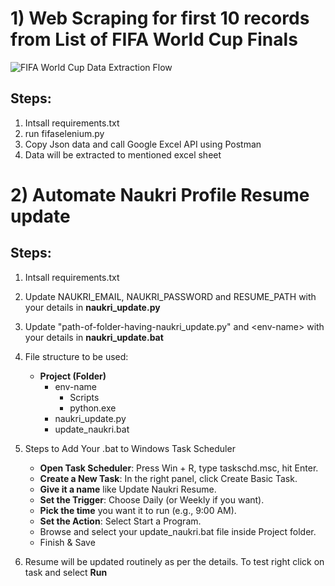 # 1) Web Scraping for first 10 records from List of FIFA World Cup Finals
![FIFA World Cup Data Extraction Flow](https://github.com/user-attachments/assets/df5e5eec-c4b2-44c1-831b-da5589e52d7b)

## Steps:
1) Intsall requirements.txt
2) run fifaselenium.py
3) Copy Json data and call Google Excel API using Postman
4) Data will be extracted to mentioned excel sheet


# 2) Automate Naukri Profile Resume update 

## Steps:
1) Intsall requirements.txt
2) Update NAUKRI_EMAIL, NAUKRI_PASSWORD and RESUME_PATH with your details in **naukri_update.py**
3) Update "path-of-folder-having-naukri_update.py" and <env-name\> with your details in **naukri_update.bat**
4) File structure to be used:
   - **Project (Folder)** 
     - env-name 
       - Scripts 
        - python.exe
     - naukri_update.py
     - update_naukri.bat

5) Steps to Add Your .bat to Windows Task Scheduler
   - **Open Task Scheduler**: Press Win + R, type taskschd.msc, hit Enter.
   - **Create a New Task**: In the right panel, click Create Basic Task.
   - **Give it a name** like Update Naukri Resume.
   - **Set the Trigger**: Choose Daily (or Weekly if you want).
   - **Pick the time** you want it to run (e.g., 9:00 AM).
   - **Set the Action**: Select Start a Program.
   - Browse and select your update_naukri.bat file inside Project folder.
   - Finish & Save
   
7) Resume will be updated routinely as per the details. To test right click on task and select **Run**
